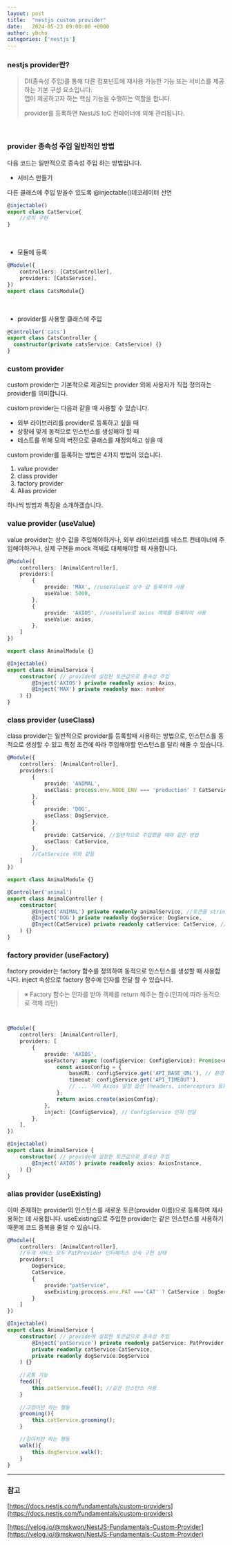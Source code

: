 ```yaml
---
layout: post
title:  "nestjs custom provider"
date:   2024-05-23 09:00:00 +0900
author: ybcho
categories: ['nestjs']
---
```



### nestjs provider란?
> DI(종속성 주입)를 통해 다른 컴포넌트에 재사용 가능한 기능 또는 서비스를 제공하는 기본 구성 요소입니다.<br/>
> 앱이 제공하고자 하는 핵심 기능을 수행하는 역할을 합니다.
> 
> provider를 등록하면 NestJS IoC 컨테이너에 의해 관리됩니다.
 
<br/>

### provider 종속성 주입 일반적인 방법

다음 코드는 일반적으로 종속성 주입 하는 방법입니다.

* 서비스 만들기

다른 클래스에 주입 받을수 있도록 @injectable()데코레이터 선언

```ts
@injectable() 
export class CatService{
    //로직 구현
}
```

<br/>

* 모듈에 등록

```ts
@Module({
    controllers: [CatsController],
    providers: [CatsService],
})
export class CatsModule{}
```

<br/>

* provider를 사용할 클래스에 주입

```ts
@Controller('cats')
export class CatsController {
  constructor(private catsService: CatsService) {}
}
```

### custom provider
custom provider는 기본적으로 제공되는 provider 외에 사용자가 직접 정의하는 provider를 의미합니다.

custom provider는 다음과 같을 때 사용할 수 있습니다.

* 외부 라이브러리를 provider로 등록하고 싶을 때
* 상황에 맞게 동적으로 인스턴스를 생성해야 할 때
* 테스트를 위해 모의 버전으로 클래스를 재정의하고 싶을 때

custom provider를 등록하는 방법은 4가지 방법이 있습니다.

1. value provider
2. class provider
3. factory provider
4. Alias provider

하나씩 방법과 특징을 소개하겠습니다.


### value provider (useValue)
value provider는 상수 값을 주입해야하거나, 외부 라이브러리를 네스트 컨테이너에 주입해야하거나, 실제 구현을 mock 객체로 대체해야할 때 사용합니다.
```ts
@Module({
    controllers: [AnimalController],
    providers:[
        {
            provide: 'MAX', //useValue로 상수 값 등록하여 사용
            useValue: 5000,
        },
        {
            provide: 'AXIOS', //useValue로 axios 객체를 등록하여 사용  
            useValue: axios,
        },
    ]
})

export class AnimalModule {}
```

```ts
@Injectable()
export class AnimalService {
    constructor( // provide에 설정한 토큰값으로 종속성 주입
        @Inject('AXIOS') private readonly axios: Axios,
        @Inject('MAX') private readonly max: number
    ) {}
}
```

### class provider (useClass)
class provider는 일반적으로 provider를 등록할때 사용하는 방법으로, 인스턴스를 동적으로 생성할 수 있고 특정 조건에 따라 주입해야할 인스턴스를 달리 해줄 수 있습니다.

```ts
@Module({
    controllers: [AnimalController],
    providers:[
        {
            provide: 'ANIMAL',
            useClass: process.env.NODE_ENV === 'production' ? CatService : DogService, //환경에 따라 동적으로 provider 등록
        },
        {
            provide: 'DOG',
            useClass: DogService,
        },
        {
            provide: CatService, //일반적으로 주입했을 때와 같은 방법
            useClass: CatService,
        },
        //CatService 위와 같음
    ]
})

export class AnimalModule {}
```

```ts
@Controller('animal')
export class AnimalController {
    constructor(
        @Inject('ANIMAL') private readonly animalService, //토큰을 string으로 설정했을 경우
        @Inject('DOG') private readonly dogService: DogService,
        @Inject(CatService) private readonly catService: CatService, // @Inject() 생략가능
    ) {}
}
```

### factory provider (useFactory)
factory provider는 factory 함수를 정의하여 동적으로 인스턴스를 생성할 때 사용합니다. inject 속성으로 factory 함수에 인자를 전달 할 수 있습니다.

> ※ Factory 함수는 인자를 받아 객체를 return 해주는 함수(인자에 따라 동적으로 객체 리턴)
```ts


@Module({
    controllers: [AnimalController],
    providers: [
        {
            provide: 'AXIOS',
            useFactory: async (configService: ConfigService): Promise<AxiosInstance> => {
                const axiosConfig = {
                    baseURL: configService.get('API_BASE_URL'), // 환경 변수 사용
                    timeout: configService.get('API_TIMEOUT'),
                    // ... 기타 Axios 설정 옵션 (headers, interceptors 등)
                };
                return axios.create(axiosConfig);
            },
            inject: [ConfigService], // ConfigService 인자 전달
        },
    ],
})
```

```ts
@Injectable()
export class AnimalService {
    constructor( // provide에 설정한 토큰값으로 종속성 주입
        @Inject('AXIOS') private readonly axios: AxiosInstance,
    ) {}
}
```

### alias provider (useExisting)
이미 존재하는 provider의 인스턴스를 새로운 토큰(provider 이름)으로 등록하여 재사용하는 데 사용됩니다.
useExisting으로 주입한 provider는 같은 인스턴스를 사용하기 때문에 코드 중복을 줄일 수 있습니다.
```ts
@Module({
    controllers: [AnimalController],
    //두개 서비스 모두 PatProvider 인터페이스 상속 구현 상태
    providers:[
        DogService,
        CatService, 
        {
            provide:"patService",
            useExisting:proccess.env.PAT ==='CAT' ? CatService : DogService
        }
    ]
})
```

```ts
@Injectable()
export class AnimalService {
    constructor( // provide에 설정한 토큰값으로 종속성 주입
        @Inject('patService') private readonly patService: PatProvider,
        private readonly catService:CatService,
        private readonly dogService:DogService
    ) {}
    
    //공통 기능
    feed(){
        this.patService.feed(); //같은 인스턴스 사용
    }
    
    //고양이만 하는 행동
    grooming(){
        this.catService.grooming();
    }

    //강아지만 하는 행동
    walk(){
        this.dogService.walk();
    }
}
```

---
### 참고

[https://docs.nestjs.com/fundamentals/custom-providers](https://docs.nestjs.com/fundamentals/custom-providers)

[https://velog.io/@mskwon/NestJS-Fundamentals-Custom-Provider](https://velog.io/@mskwon/NestJS-Fundamentals-Custom-Provider)


